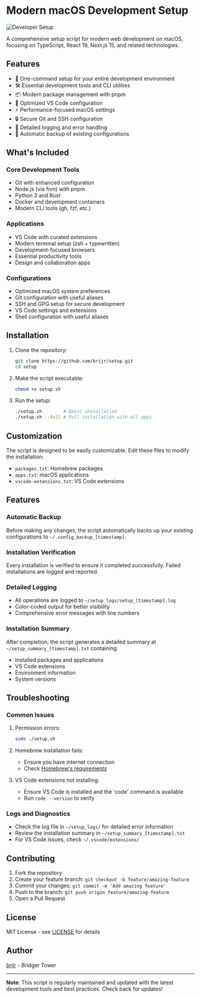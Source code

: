 # Modern macOS Development Setup

![Developer Setup](https://github.com/user-attachments/assets/f4272ead-dd53-4529-8e2a-ae420b5275ae)

A comprehensive setup script for modern web development on macOS, focusing on TypeScript, React 19, Next.js 15, and related technologies.

## Features

- 🚀 One-command setup for your entire development environment
- 🛠️ Essential development tools and CLI utilities
- 📦 Modern package management with pnpm
- 🔧 Optimized VS Code configuration
- ⚡️ Performance-focused macOS settings
- 🔒 Secure Git and SSH configuration
- 📝 Detailed logging and error handling
- 🔄 Automatic backup of existing configurations

## What's Included

### Core Development Tools
- Git with enhanced configuration
- Node.js (via fnm) with pnpm
- Python 3 and Rust
- Docker and development containers
- Modern CLI tools (gh, fzf, etc.)

### Applications
- VS Code with curated extensions
- Modern terminal setup (zsh + typewritten)
- Development-focused browsers
- Essential productivity tools
- Design and collaboration apps

### Configurations
- Optimized macOS system preferences
- Git configuration with useful aliases
- SSH and GPG setup for secure development
- VS Code settings and extensions
- Shell configuration with useful aliases

## Installation

1. Clone the repository:
   ```bash
   git clone https://github.com/brijr/setup.git
   cd setup
   ```

2. Make the script executable:
   ```bash
   chmod +x setup.sh
   ```

3. Run the setup:
   ```bash
   ./setup.sh        # Basic installation
   ./setup.sh --full # Full installation with all apps
   ```

## Customization

The script is designed to be easily customizable. Edit these files to modify the installation:

- `packages.txt`: Homebrew packages
- `apps.txt`: macOS applications
- `vscode-extensions.txt`: VS Code extensions

## Features

### Automatic Backup
Before making any changes, the script automatically backs up your existing configurations to `~/.config_backup_[timestamp]`.

### Installation Verification
Every installation is verified to ensure it completed successfully. Failed installations are logged and reported.

### Detailed Logging
- All operations are logged to `~/setup_logs/setup_[timestamp].log`
- Color-coded output for better visibility
- Comprehensive error messages with line numbers

### Installation Summary
After completion, the script generates a detailed summary at `~/setup_summary_[timestamp].txt` containing:
- Installed packages and applications
- VS Code extensions
- Environment information
- System versions

## Troubleshooting

### Common Issues

1. Permission errors:
   ```bash
   sudo ./setup.sh
   ```

2. Homebrew installation fails:
   - Ensure you have internet connection
   - Check [Homebrew's requirements](https://docs.brew.sh/Installation)

3. VS Code extensions not installing:
   - Ensure VS Code is installed and the 'code' command is available
   - Run `code --version` to verify

### Logs and Diagnostics

- Check the log file in `~/setup_logs/` for detailed error information
- Review the installation summary in `~/setup_summary_[timestamp].txt`
- For VS Code issues, check `~/.vscode/extensions/`

## Contributing

1. Fork the repository
2. Create your feature branch: `git checkout -b feature/amazing-feature`
3. Commit your changes: `git commit -m 'Add amazing feature'`
4. Push to the branch: `git push origin feature/amazing-feature`
5. Open a Pull Request

## License

MIT License - see [LICENSE](LICENSE) for details

## Author

[brijr](https://brijr.dev) - Bridger Tower

---

**Note**: This script is regularly maintained and updated with the latest development tools and best practices. Check back for updates!

